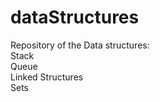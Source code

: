 # dataStructures
Repository of the Data structures:
<br> Stack
<br> Queue
<br> Linked Structures
<br> Sets


